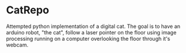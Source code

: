 # CatRepo
Attempted python implementation of a digital cat. The goal is to have an arduino robot, "the cat", follow a laser pointer on the floor using image processing running on a computer overlooking the floor through it's webcam.
